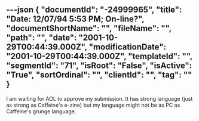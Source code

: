 ---json
{
  "documentId": "-24999965",
  "title": "Date: 12/07/94 5:53 PM; On-line?",
  "documentShortName": "",
  "fileName": "",
  "path": "",
  "date": "2001-10-29T00:44:39.000Z",
  "modificationDate": "2001-10-29T00:44:39.000Z",
  "templateId": "",
  "segmentId": "71",
  "isRoot": "False",
  "isActive": "True",
  "sortOrdinal": "",
  "clientId": "",
  "tag": ""
}
---

I am waiting for AOL to approve my submission. It has strong language (just as strong as Caffeine's e-zine) but my language might not be as PC as Caffeine's grunge language.
